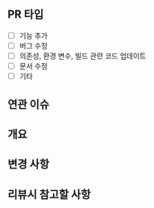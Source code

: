 ## PR 타입
- [ ] 기능 추가
- [ ] 버그 수정
- [ ] 의존성, 환경 변수, 빌드 관련 코드 업데이트
- [ ] 문서 수정
- [ ] 기타

## 연관 이슈

## 개요

## 변경 사항

## 리뷰시 참고할 사항